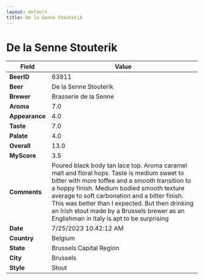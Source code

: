 ```yaml
---
layout: default
title: De la Senne Stouterik
---
```


# De la Senne Stouterik

| Field         | Value     |
|---------------|-----------|
| **BeerID** | 63911 |
| **Beer** | De la Senne Stouterik |
| **Brewer** | Brasserie de la Senne |
| **Aroma** | 7.0 |
| **Appearance** | 4.0 |
| **Taste** | 7.0 |
| **Palate** | 4.0 |
| **Overall** | 13.0 |
| **MyScore** | 3.5 |
| **Comments** | Poured black body tan lace top. Aroma caramel malt and floral hops. Taste is medium sweet to bitter with more toffee and a smooth transition to a hoppy finish. Medium bodied smooth texture average to soft carbonation and a bitter finish. This was better than I expected. But then drinking an Irish stout made by a Brussels brewer as an Englishman in Italy is apt to be surprising  |
| **Date** | 7/25/2023 10:42:12 AM |
| **Country** | Belgium |
| **State** | Brussels Capital Region |
| **City** | Brussels |
| **Style** | Stout |
